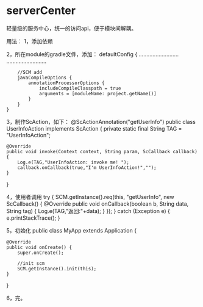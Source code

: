 # serverCenter

轻量级的服务中心，统一的访问api，便于模块间解耦。

用法：
1，添加依赖

2，所在module的gradle文件，添加：
defaultConfig {
        ..........................
        ..........................
        
        //SCM add
        javaCompileOptions {
            annotationProcessorOptions {
                includeCompileClasspath = true
                arguments = [moduleName: project.getName()]
            }
        }
    }

3，制作ScAction，如下：
@ScActionAnnotation("getUserInfo")
public class UserInfoAction implements ScAction {
    private static final String TAG = "UserInfoAction";

    @Override
    public void invoke(Context context, String param, ScCallback callback) {
        Log.e(TAG,"UserInfoAction: invoke me! ");
        callback.onCallback(true,"I'm UserInfoAction!","");
    }
}

4，使用者调用
try {
    SCM.getInstance().req(this, "getUserInfo", new ScCallback() {
        @Override
        public void onCallback(boolean b, String data, String tag) {
            Log.e(TAG,"返回:"+data);
        }
    });
} catch (Exception e) {
    e.printStackTrace();
}

5，初始化
public class MyApp extends Application {

    @Override
    public void onCreate() {
        super.onCreate();
        
        //init scm
        SCM.getInstance().init(this);
    }
}

6，完。


